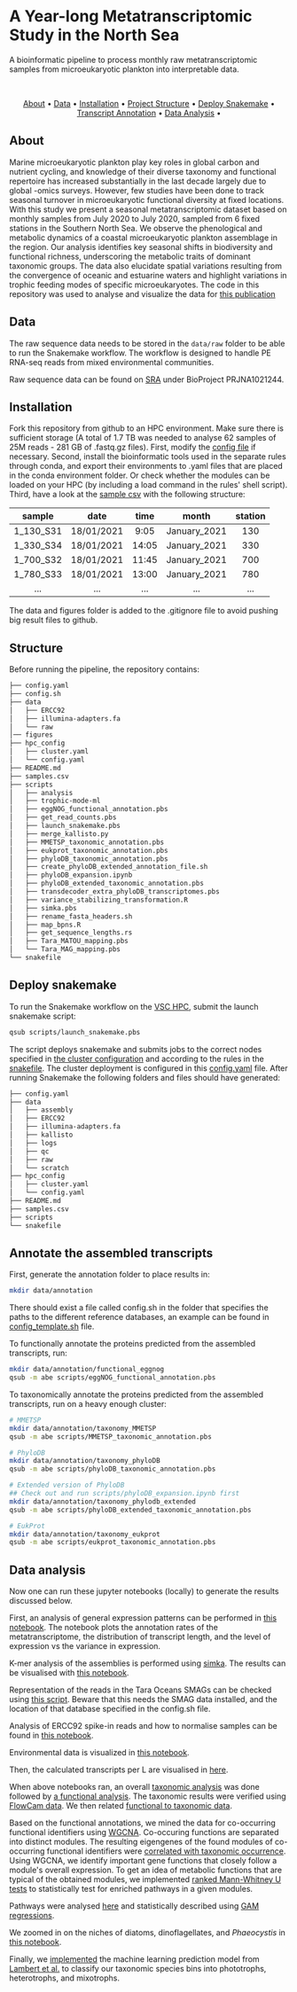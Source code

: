 <p align="center">
  <h1>
  A Year-long Metatranscriptomic Study in the North Sea
  </h1>
  A bioinformatic pipeline to process monthly raw metatranscriptomic samples from microeukaryotic plankton into interpretable data.
  </p>
<br/>


<p align="center">
  <a href="#about">About</a> •
  <a href="#data">Data</a> •
  <a href="#installation">Installation</a> •
  <a href="#structure">Project Structure</a> •
  <a href="#deploy snakemake">Deploy Snakemake</a> •
  <a href="#annotate-the-assembled-transcripts">Transcript Annotation</a> •
  <a href="#data-analysis">Data Analysis</a> •
</p>  

## About
Marine microeukaryotic plankton play key roles in global carbon and nutrient cycling, and knowledge of their diverse taxonomy and functional repertoire has increased substantially in the last decade largely due to global -omics surveys. However, few studies have been done to track seasonal turnover in microeukaryotic functional diversity at fixed locations. With this study we present a seasonal metatranscriptomic dataset based on monthly samples from July 2020 to July 2020, sampled from 6 fixed stations in the Southern North Sea. We observe the phenological and metabolic dynamics of a coastal microeukaryotic plankton assemblage in the region. Our analysis identifies key seasonal shifts in biodiversity and functional richness, underscoring the metabolic traits of dominant taxonomic groups. The data also elucidate spatial variations resulting from the convergence of oceanic and estuarine waters and highlight variations in trophic feeding modes of specific microeukaryotes. The code in this repository was used to analyse and visualize the data for [this publication](https://journals.asm.org/doi/10.1128/mbio.00383-24)

## Data
The raw sequence data needs to be stored in the `data/raw` folder to be able to run the Snakemake workflow. The workflow is designed to handle PE RNA-seq reads from mixed environmental communities.

Raw sequence data can be found on [SRA](https://www.ncbi.nlm.nih.gov/bioproject/?term=PRJNA1021244) under BioProject PRJNA1021244.

## Installation
Fork this repository from github to an HPC environment. Make sure there is sufficient storage (A total of 1.7 TB was needed to analyse 62 samples of 25M reads - 281 GB of .fastq.gz files).  First, modify the [config file](./config.yaml) if necessary. Second, install the bioinformatic tools used in the separate rules through conda, and export their environments to .yaml files that are placed in the conda environment folder. Or check whether the modules can be loaded on your HPC (by including a load command in the rules' shell script). Third, have a look at the [sample csv](./samples.csv) with the following structure:

| sample    | date       | time  | month        | station |
| :-------: | :--------: | :---: | :----------: | :-----: |
| 1_130_S31 | 18/01/2021 | 9:05  | January_2021 | 130     |
| 1_330_S34 | 18/01/2021 | 14:05 | January_2021 | 330     |
| 1_700_S32 | 18/01/2021 | 11:45 | January_2021 | 700     |
| 1_780_S33 | 18/01/2021 | 13:00 | January_2021 | 780     |
| ... | ... | ... | ... | ... |

The data and figures folder is added to the .gitignore file to avoid pushing big result files to github.

## Structure
Before running the pipeline, the repository contains:

```bash
├── config.yaml
├── config.sh
├── data
│   ├── ERCC92
│   ├── illumina-adapters.fa
│   └── raw
│── figures
├── hpc_config
│   ├── cluster.yaml
│   └── config.yaml
├── README.md
├── samples.csv
├── scripts
│   ├── analysis
│   ├── trophic-mode-ml
│   ├── eggNOG_functional_annotation.pbs
│   ├── get_read_counts.pbs
│   ├── launch_snakemake.pbs
│   ├── merge_kallisto.py
│   ├── MMETSP_taxonomic_annotation.pbs
│   ├── eukprot_taxonomic_annotation.pbs
│   ├── phyloDB_taxonomic_annotation.pbs
│   ├── create_phyloDB_extended_annotation_file.sh
│   ├── phyloDB_expansion.ipynb
│   ├── phyloDB_extended_taxonomic_annotation.pbs
│   ├── transdecoder_extra_phyloDB_transcriptomes.pbs
│   ├── variance_stabilizing_transformation.R
│   ├── simka.pbs
│   ├── rename_fasta_headers.sh
│   ├── map_bpns.R
│   ├── get_sequence_lengths.rs
│   ├── Tara_MATOU_mapping.pbs
│   └── Tara_MAG_mapping.pbs
└── snakefile
```

## Deploy snakemake
To run the Snakemake workflow on the [VSC HPC](https://www.vscentrum.be), submit the launch snakemake script:

```sh
qsub scripts/launch_snakemake.pbs
```

The script deploys snakemake and submits jobs to the correct nodes specified in [the cluster configuration](./hpc_config/cluster.yaml) and according to the rules in the [snakefile](./snakefile). The cluster deployment is configured in this [config.yaml](./hpc_config/config.yaml) file. After running Snakemake the following folders and files should have generated:

```bash
├── config.yaml
├── data
│   ├── assembly
│   ├── ERCC92
│   ├── illumina-adapters.fa
│   ├── kallisto
│   ├── logs
│   ├── qc
│   ├── raw
│   └── scratch
├── hpc_config
│   ├── cluster.yaml
│   └── config.yaml
├── README.md
├── samples.csv
├── scripts
└── snakefile
```

## Annotate the assembled transcripts
First, generate the annotation folder to place results in:

```sh
mkdir data/annotation
```
There should exist a file called config.sh in the folder that specifies the paths to the different reference databases, an example can be found in [config_template.sh](config_template.sh) file. 

To functionally annotate the proteins predicted from the assembled transcripts, run:

```sh
mkdir data/annotation/functional_eggnog
qsub -m abe scripts/eggNOG_functional_annotation.pbs
```

To taxonomically annotate the proteins predicted from the assembled transcripts, run on a heavy enough cluster:

```sh
# MMETSP
mkdir data/annotation/taxonomy_MMETSP
qsub -m abe scripts/MMETSP_taxonomic_annotation.pbs

# PhyloDB
mkdir data/annotation/taxonomy_phyloDB
qsub -m abe scripts/phyloDB_taxonomic_annotation.pbs

# Extended version of PhyloDB
## Check out and run scripts/phyloDB_expansion.ipynb first
mkdir data/annotation/taxonomy_phylodb_extended
qsub -m abe scripts/phyloDB_extended_taxonomic_annotation.pbs

# EukProt
mkdir data/annotation/taxonomy_eukprot
qsub -m abe scripts/eukprot_taxonomic_annotation.pbs
```

## Data analysis
Now one can run these jupyter notebooks (locally) to generate the results discussed below.

First, an analysis of general expression patterns can be performed in [this notebook](./scripts/analysis/Expression_analysis.ipynb). The notebook plots the annotation rates of the metatranscriptome, the distribution of transcript length, and the level of expression vs the variance in expression. 

K-mer analysis of the assemblies is performed using [simka](./scripts/simka.pbs). The results can be visualised with [this notebook](./scripts/analysis/Simka_analysis.ipynb).

Representation of the reads in the Tara Oceans SMAGs can be checked using [this script](scripts/Tara_MAG_mapping.pbs).
Beware that this needs the SMAG data installed, and the location of that database specified in the config.sh file.

Analysis of ERCC92 spike-in reads and how to normalise samples can be found in [this notebook](./scripts/analysis/SpikeIn_analysis_Normalisation.ipynb).

Environmental data is visualized in [this notebook](./scripts/analysis/Environmental_analysis.ipynb).

Then, the calculated transcripts per L are visualised in [here](./scripts/analysis/Transcripts_per_L.ipynb).

When above notebooks ran, an overall [taxonomic analysis](./scripts/analysis/Taxonomic_analysis.ipynb) was done followed by [a functional analysis](./scripts/analysis/Functional_analysis.ipynb). The taxonomic results were verified using [FlowCam data](./scripts/analysis/Flowcam_Analysis.ipynb). We then related [functional to taxonomic data](./scripts/analysis/Taxonomic_vs_Funcional_Diversity.ipynb).

Based on the functional annotations, we mined the data for co-occurring functional identifiers using [WGCNA](./scripts/analysis/wgcna.R). Co-occuring functions are separated into distinct modules. The resulting eigengenes of the found modules of co-occurring functional identifiers were [correlated with taxonomic occurrence](./scripts/analysis/module_taxonomy_correlation.r). Using WGCNA, we identify important gene functions that closely follow a module's overall expression. To get an idea of metabolic functions that are typical of the obtained modules, we implemented [ranked Mann-Whitney U tests](./scripts/analysis/Functional_Module_Description.ipynb) to statistically test for enriched pathways in a given modules.

Pathways were analysed [here](./scripts/analysis/Functional_Pathway_Description.ipynb) and statistically described using [GAM regressions](./scripts/analysis/Pathway_GAM.r).

We zoomed in on the niches of diatoms, dinoflagellates, and *Phaeocystis* in [this notebook](./scripts/analysis/Diatoms_Dinoflagellates_and_Prymnesiophytes.ipynb).

Finally, we [implemented](./scripts/analysis/trophic_mode_prediction.ipynb) the machine learning prediction model from [Lambert et al.](https://www.pnas.org/doi/full/10.1073/pnas.2100916119) to classify our taxonomic species bins into phototrophs, heterotrophs, and mixotrophs.
